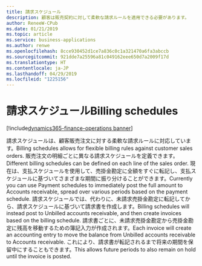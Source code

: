 ```yaml
---
title: 請求スケジュール
description: 顧客は販売契約に対して柔軟な請求ルールを適用できる必要があります。
author: ReneeW-CPub
ms.date: 01/21/2019
ms.topic: article
ms.service: business-applications
ms.author: renwe
ms.openlocfilehash: 8cce930452d1ce7a836c0c1a321470a6fa3abccb
ms.sourcegitcommit: 921dde7a25596a81c049162eee650d7a2009f17d
ms.translationtype: HT
ms.contentlocale: ja-JP
ms.lasthandoff: 04/29/2019
ms.locfileid: "1225156"
---
```

<!--from editor: Please add ms.reviewer (CP owner's alias) to the metadata and update the author (PM's GitHub name) and ms.author (PM's Microsoft alias) entries.--> 

#  <a name="billing-schedules"></a><span data-ttu-id="33b1b-103">請求スケジュール</span><span class="sxs-lookup"><span data-stu-id="33b1b-103">Billing schedules</span></span>
[!include[dynamics365-finance-operations banner](../includes/dynamics365-finance-operations.md)]



<span data-ttu-id="33b1b-104">請求スケジュールは、顧客販売注文に対する柔軟な請求ルールに対応しています。</span><span class="sxs-lookup"><span data-stu-id="33b1b-104">Billing schedules allows for flexible billing rules against customer sales orders.</span></span> <span data-ttu-id="33b1b-105">販売注文の明細ごとに異なる請求スケジュールを定義できます。</span><span class="sxs-lookup"><span data-stu-id="33b1b-105">Different billing schedules can be defined on each line of the sales order.</span></span> <span data-ttu-id="33b1b-106">現在は、支払スケジュールを使用して、売掛金勘定に全額をすぐに転記し、支払スケジュールに基づいてさまざまな期間に振り分けることができます。</span><span class="sxs-lookup"><span data-stu-id="33b1b-106">Currently you can use Payment schedules to immediately post the full amount to Accounts receivable, spread over various periods based on the payment schedule.</span></span> <span data-ttu-id="33b1b-107">請求スケジュールでは、代わりに、未請求売掛金勘定に転記してから、請求スケジュールに基づいて請求書を作成します。</span><span class="sxs-lookup"><span data-stu-id="33b1b-107">Billing schedules will instead post to Unbilled accounts receivable, and then create invoices based on the billing schedule.</span></span> <span data-ttu-id="33b1b-108">請求書ごとに、未請求売掛金勘定から売掛金勘定に残高を移動するための簿記入力が作成されます。</span><span class="sxs-lookup"><span data-stu-id="33b1b-108">Each invoice will create an accounting entry to move the balance from Unbilled accounts receivable to Accounts receivable.</span></span> <span data-ttu-id="33b1b-109">これにより、請求書が転記されるまで将来の期間を保留中にすることもできます。</span><span class="sxs-lookup"><span data-stu-id="33b1b-109">This allows future periods to also remain on hold until the invoice is posted.</span></span> 
